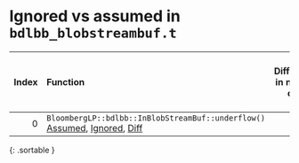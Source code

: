 # Ignored vs assumed in `bdlbb_blobstreambuf.t`

<script src="../sorttable.js"></script>
|   Index | Function                                                                                                                   |   Difference in number of lines |   Function size difference in bytes |   Number of lines in assumed build | Number of bytes in assumed build   |   Number of lines in ignored build | Number of bytes in ignored build   |
|--------:|:---------------------------------------------------------------------------------------------------------------------------|--------------------------------:|------------------------------------:|-----------------------------------:|:-----------------------------------|-----------------------------------:|:-----------------------------------|
|       0 | `BloombergLP::bdlbb::InBlobStreamBuf::underflow()` [Assumed](0.assume.s.txt), [Ignored](0.none.s.txt), [Diff](0.diff.html) |                               1 |                                   0 |                                144 | 4,246,672                          |                                144 | 4,246,064                          |
{: .sortable }

